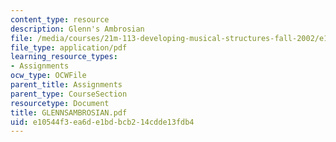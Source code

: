 ```yaml
---
content_type: resource
description: Glenn's Ambrosian
file: /media/courses/21m-113-developing-musical-structures-fall-2002/e10544f3ea6de1bdbcb214cdde13fdb4_GLENNSAMBROSIAN.pdf
file_type: application/pdf
learning_resource_types:
- Assignments
ocw_type: OCWFile
parent_title: Assignments
parent_type: CourseSection
resourcetype: Document
title: GLENNSAMBROSIAN.pdf
uid: e10544f3-ea6d-e1bd-bcb2-14cdde13fdb4
---
```

